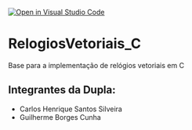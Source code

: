 [![Open in Visual Studio Code](https://classroom.github.com/assets/open-in-vscode-718a45dd9cf7e7f842a935f5ebbe5719a5e09af4491e668f4dbf3b35d5cca122.svg)](https://classroom.github.com/online_ide?assignment_repo_id=11557835&assignment_repo_type=AssignmentRepo)
# RelogiosVetoriais_C
Base para a implementação de relógios vetoriais em C

## Integrantes da Dupla:
- Carlos Henrique Santos Silveira
- Guilherme Borges Cunha
